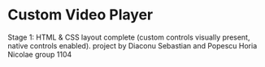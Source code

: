 # Custom Video Player

Stage 1: HTML & CSS layout complete (custom controls visually present, native controls enabled).
project by Diaconu Sebastian and Popescu Horia Nicolae group 1104
 
 
